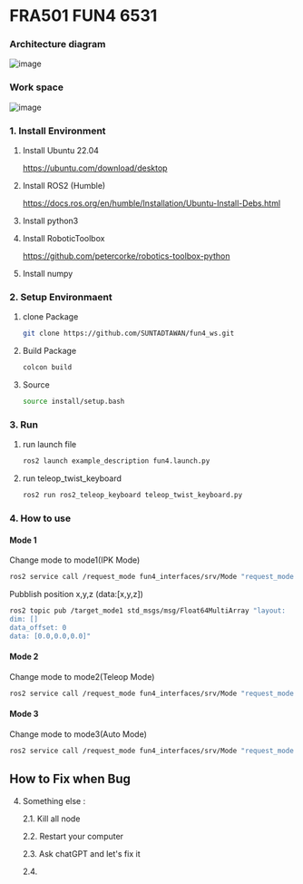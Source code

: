 # FRA501 FUN4 6531

### Architecture diagram
![image](https://github.com/user-attachments/assets/915c7643-38a0-4827-bfb6-981e79aa3787)


### Work space
![image](https://github.com/user-attachments/assets/18a85e6d-38cd-45fb-9c47-1a4b07cfadec)


### 1. Install Environment
1. Install Ubuntu 22.04
   
    https://ubuntu.com/download/desktop

2. Install ROS2 (Humble)

   https://docs.ros.org/en/humble/Installation/Ubuntu-Install-Debs.html

3. Install python3

4. Install RoboticToolbox

   https://github.com/petercorke/robotics-toolbox-python

5. Install numpy

### 2. Setup Environmaent
1. clone Package
   ```sh
   git clone https://github.com/SUNTADTAWAN/fun4_ws.git
   ```
2. Build Package
   ```sh
   colcon build
   ```
3. Source
   ```sh
   source install/setup.bash
   ```

### 3. Run
1. run launch file
   ```sh
   ros2 launch example_description fun4.launch.py 
   ```
2. run teleop_twist_keyboard
   ```sh
   ros2 run ros2_teleop_keyboard teleop_twist_keyboard.py
   ```

### 4. How to use

   
#### Mode 1 
   Change mode to mode1(IPK Mode)
   ```sh
   ros2 service call /request_mode fun4_interfaces/srv/Mode "request_mode:data: 1"
   ```
   Pubblish position x,y,z (data:[x,y,z])
   ```sh
   ros2 topic pub /target_mode1 std_msgs/msg/Float64MultiArray "layout:
   dim: []
   data_offset: 0
   data: [0.0,0.0,0.0]" 
   ```

#### Mode 2
   Change mode to mode2(Teleop Mode)
   ```sh
   ros2 service call /request_mode fun4_interfaces/srv/Mode "request_mode:data: 2"
   ```

#### Mode 3
   Change mode to mode3(Auto Mode)
   ```sh
   ros2 service call /request_mode fun4_interfaces/srv/Mode "request_mode:data: 3"
   ```

## How to Fix when Bug
4. Something else :
   
   2.1. Kill all node
   
   2.2. Restart your computer
   
   2.3. Ask chatGPT and let's fix it

   2.4. 

